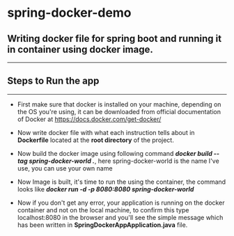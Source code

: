# spring-docker-demo
## Writing docker file for spring boot and running it in container using docker image.
-----------------------------------------------------------------------------------
## Steps to Run the app
----------------------
- First make sure that docker is installed on your machine, depending on the OS you're using, it can be downloaded from official documentation of Docker at https://docs.docker.com/get-docker/

- Now write docker file with what each instruction tells about in **Dockerfile** located at the **root directory** of the project.

- Now build the docker image using following command _**docker build --tag spring-docker-world .**_, here spring-docker-world is the name I've use, you can use your own name

- Now Image is built, it's time to run the using the container, the command looks like _**docker run -d -p 8080:8080 spring-docker-world**_

- Now if you don't get any error, your application is running on the docker container and not on the local machine, to confirm this type localhost:8080 in the browser and you'll see the simple message which has been written in **SpringDockerAppApplication.java** file.
